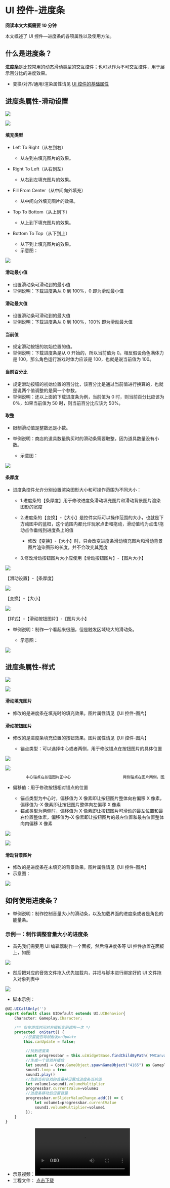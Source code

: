 # UI 控件-进度条

**阅读本文大概需要 10 分钟**

本文概述了 UI 控件—进度条的各项属性以及使用方法。

## 什么是进度条？

**进度条**是比较常用的动态滑动类型的交互控件；也可以作为不可交互控件，用于展示百分比的进度效果。

- 变换/对齐/通用/渲染属性请见 [UI 控件的基础属性](https://meta.feishu.cn/wiki/wikcn5pYngyHnkkrJlz8bLMhC9e)

## 进度条属性-滑动设置

![](https://wstatic-a1.233leyuan.com/productdocs/static/boxcnHKEAR3vBCE0aQQKrsu5jAe.png)

![](https://wstatic-a1.233leyuan.com/productdocs/static/boxcnaq4v6A6CApIaiIcccoNGNf.png)

#### 填充类型

- Left To Right（从左到右）

  - 从左到右填充图片的效果。
- Right To Left（从右到左）

  - 从右到左填充图片的效果。
- Fill From Center（从中间向外填充）

  - 从中间向外填充图片的效果。
- Top To Bottom（从上到下）

  - 从上到下填充图片的效果。
- Bottom To Top（从下到上）

  - 从下到上填充图片的效果。
  - 示意图：

![](https://wstatic-a1.233leyuan.com/productdocs/static/boxcnMS9l1t5CRVZnjR4YJc04h1.gif)

#### 滑动最小值

- 设置滑动条可滑动到的最小值
- 举例说明：下载进度条从 0 到 100%，0 即为滑动最小值

#### 滑动最大值

- 设置滑动条可滑动到的最大值
- 举例说明：下载进度条从 0 到 100%，100% 即为滑动最大值

#### 当前值

- 规定滑动按钮的初始位置的值。
- 举例说明：下载进度条是从 0 开始的，所以当前值为 0。相反假设角色满体力是 100，那么角色运行游戏时体力应该是 100，也就是说当前值为 100。

#### 当前百分比

- 规定滑动按钮的初始位置的百分比，该百分比是通过当前值进行换算的，也就是说两个值调整的是同一个参数。
- 举例说明：还以上面的下载进度条为例，当前值为 0 时，则当前百分比应该为 0%，如果当前值为 50 时，则当前百分比应该为 50%。

#### 取整

- 限制滑动值是整数还是小数。
- 举例说明：商店的道具数量购买时的滑动条需要取整，因为道具数量没有小数。

  - 示意图：

![](https://wstatic-a1.233leyuan.com/productdocs/static/boxcnTYIe9rM8FlqjMwJKFl4dke.gif)

#### 条厚度

- 进度条控件允许分别设置渲染图形大小和可操作范围为不同大小：

  - 1.进度条的【条厚度】用于修改进度条滑动填充图片和滑动背景图片渲染图形的宽度
  - 2.进度条的【变换】-【大小】是控件实际可以操作范围的大小，也就是下方动图中的蓝框，这个范围内都允许玩家点击和拖动，滑动值均为点击/拖动点作垂线到进度条上的值

    - 修改【变换】-【大小】时，只会改变进度条滑动填充图片和滑动背景图片渲染图形的长度，并不会改变其宽度
  - 3.修改滑动按钮图片大小应使用【滑动按钮图片】-【图片大小】

![](https://wstatic-a1.233leyuan.com/productdocs/static/boxcnhkpK45mqaE3EK8hPGSn3hJ.gif)

【滑动设置】-【条厚度】

![](https://wstatic-a1.233leyuan.com/productdocs/static/boxcnwtfzphqdjT9EY0SkdlBkkc.gif)

【变换】-【大小】

![](https://wstatic-a1.233leyuan.com/productdocs/static/boxcnKLl7D9Kdm2wUcEwe6kx5cd.gif)

【样式】-【滑动按钮图片】-【图片大小】

- 举例说明：制作一个看起来很细，但是触发区域较大的滑动条。

  - 示意图：

![](https://wstatic-a1.233leyuan.com/productdocs/static/boxcnrVwwaRlMZnrIB2g61pfRX8.gif)

## 进度条属性-样式

![](https://wstatic-a1.233leyuan.com/productdocs/static/boxcn5xRKJIBI5F54Ek3JN2eQye.png)

![](https://wstatic-a1.233leyuan.com/productdocs/static/boxcngsDipK0kf5GPtFp3A3Q3Xf.png)

#### 滑动填充图片

- 修改的是进度条在填充时的填充效果。图片属性请见【UI 控件-图片】

#### 滑动按钮图片

- 修改的是进度条填充位置的按钮效果。图片属性请见【UI 控件-图片】

  - 锚点类型：可以选择中心或者两侧，用于修改锚点在按钮图片的具体位置

![](https://wstatic-a1.233leyuan.com/productdocs/static/boxcn8Ip5e1uOVJ1NzpQvUWCi7f.jpg)

![](https://wstatic-a1.233leyuan.com/productdocs/static/boxcnrY2JQUtJuBA0fTh3dsGtod.jpg)

```ts
         中心锚点在按钮图片正中心                       两侧锚点在图片两侧，图片不会超出进度条范围
```

- 偏移值：用于修改按钮相对锚点的位置

  - 锚点类型为中心时，偏移值为 X 像素即让按钮图片整体向右偏移 X 像素，偏移值为-X 像素即让按钮图片整体向左偏移 X 像素
  - 锚点类型为两侧时，偏移值为 X 像素即让按钮图片可滑动的最左位置和最右位置整体素，偏移值为-X 像素即让按钮图片的最左位置和最右位置整体向内偏移 X 像素

![](https://wstatic-a1.233leyuan.com/productdocs/static/boxcnvuvGza0ltwHdjVPNBHjAXe.png)

![](https://wstatic-a1.233leyuan.com/productdocs/static/boxcn8LggdkVE3nqfxk3QM3HZBd.png)

#### 滑动背景图片

- 修改的是进度条在未填充的背景效果。图片属性请见【UI 控件-图片】
- 示意图：

![](https://wstatic-a1.233leyuan.com/productdocs/static/boxcnamAhT67NK0uOhjjqm1Hfbd.png)

## 如何使用进度条？

- 举例说明：制作控制音量大小的滑动条，以及加载界面的进度条或者是角色的能量条。

### 示例一：制作调整音量大小的进度条

- 首先我们需要用 UI 编辑器制作一个面板，然后将进度条等 UI 控件放置在面板上，如图

![](https://wstatic-a1.233leyuan.com/productdocs/static/boxcnrCZY6uUJxUVMcQmacGQLnd.png)

- 然后把对应的音效文件拖入优先加载内，并把与脚本进行绑定好的 UI 文件拖入对象列表中

![](https://wstatic-a1.233leyuan.com/productdocs/static/boxcnAXUw2YPuiVNlLsSChKrO6f.png)

- 脚本示例：

```ts
@UI.UICallOnly('')
export default class UIDefault extends UI.UIBehavior{
    Character: Gameplay.Character;

    /** 仅在游戏时间对非模板实例调用一次 */
    protected  onStart() { 
        //设置能否每帧触发onUpdate
        this.canUpdate = false;
        
         //找到进度条
         const progressbar = this.uiWidgetBase.findChildByPath('MWCanvas/ProgressBar') as UI.ProgressBar
         //生成一个音效并播放
         let sound1 = Core.GameObject.spawnGameObject("4165") as Gameplay.Sound
         sound1.loop = true
         sound1.play()
         //取到当前音效的音量并设置成进度条当前值
         let volume1=sound1.volumeMultiplier
         progressbar.currentValue=volume1
         //进度条移动后设置音量
         progressbar.onSliderValueChange.add(() => {
             let volume1=progressbar.currentValue
             sound1.volumeMultiplier=volume1
         });
    }
}
```

- 示意视频：<video controls src="https://cdn.233xyx.com/1681612440566_544.mp4"></video>
- 工程文件：  [点击下载](https://cdn.233xyx.com/1681467995643_906.7z)

